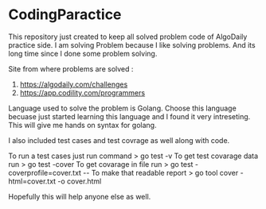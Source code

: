 # CodingParactice 

This repository just created to keep all solved problem code of AlgoDaily practice side. I am solving Problem because I like solving problems. And its long time since I done some problem solving.  

Site from where problems are solved : 

1. https://algodaily.com/challenges
2. https://app.codility.com/programmers


Language used to solve the problem is Golang. Choose this language becuase just started learning this language and I found it very intreseting. This will give me hands on syntax for golang.

I also included test cases and test covrage as well along with code. 

To run a test cases just run command  > go test -v
To get test covarage data run > go test -cover
To get covarage in file run > go test -coverprofile=cover.txt --<This name coud be anything you want>
To make that readable report > go tool cover -html=cover.txt  -o cover.html



Hopefully this will help anyone else as well.
 
